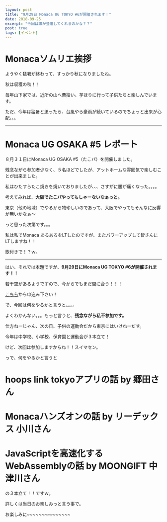 ```yaml
---
layout: post
title: "9月29日 Monaca UG TOKYO #6が開催されます！"
date: 2018-09-25
excerpt: "今回は誰が登壇してくれるのかな？？"
post: true
tags: [イベント]
---
```


# Monacaソムリエ挨拶

ようやく猛暑が終わって、すっかり秋になりましたね。

秋は収穫の秋！！

毎年山下家では、近所の山へ栗拾い、芋ほりに行って子供たちと楽しんでいます。

ただ、今年は猛暑と思ったら、台風やら豪雨が続いているのでちょっと出来が心配。。。

---
# Monaca UG OSAKA #5 レポート
８月３１日にMonaca UG OSAKA #5（たこパ）を開催しました。

残念ながら参加者少なく、５名ほどでしたが、アットホームな雰囲気で楽しむことが出来ました。

私はひたすらたこ焼きを焼いておりましたが、、、さすがに腰が痛くなった。。。。

考えてみれば、**大阪でたこパやってもしゃーないなぁっと。**

東京（他の地域）でやるから物珍しいのであって、大阪でやってもそんなに反響が無いかなぁ～

っと思った次第です。。。

私は私でMonaca あるあるをLTしたのですが、またパワーアップして皆さんにLTしますね！！

歌付きで！？ｗ。

---
はい、それでは本題ですが、**9月29日にMonaca UG TOKYO #6が開催されます！！**

若干空があるようですので、今からでもまだ間に合う！！！

[こちら](https://monacaug.connpass.com/event/100567/)から申込み下さい！


で、今回は何をやるかと言うと。。。。

よくわかんない。。。もっと言うと、**残念ながら私不参加です。**

仕方ねーじゃん、次の日、子供の運動会だから東京にはいけねーだす。

今年は中学校、小学校、保育園と運動会が３本立て！

けど、次回は参加しますからね！！スイマセン。


っで、何をやるかと言うと

# hoops link tokyoアプリの話 by 郷田さん
# Monacaハンズオンの話 by リーデックス 小川さん
# JavaScriptを高速化するWebAssemblyの話 by MOONGIFT 中津川さん

の３本立て！！ですｗ。

詳しくは当日のお楽しみっと言う事で。

お楽しみに~~~~~~~~~~~~~~~